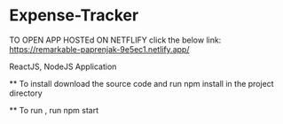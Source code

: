 # Expense-Tracker

TO OPEN APP HOSTEd ON NETFLIFY click the below link:
https://remarkable-paprenjak-9e5ec1.netlify.app/



ReactJS, NodeJS Application

** To install download the source code and run npm install in the project directory

** To run , run npm start
